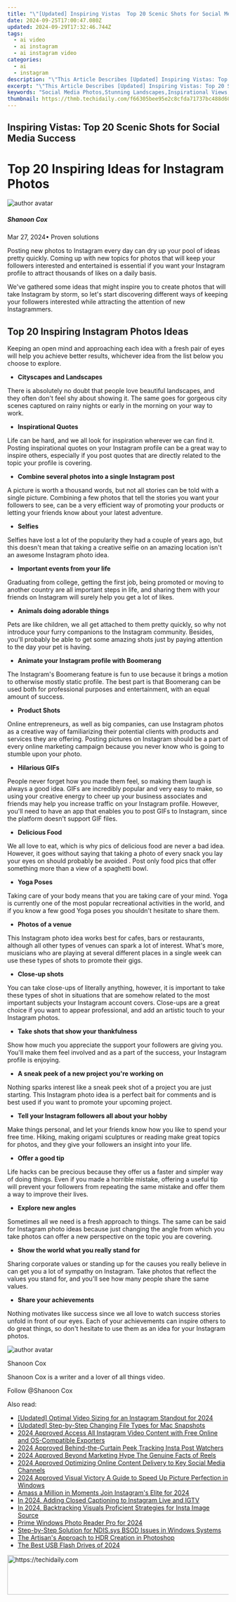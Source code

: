 ```yaml
---
title: "\"[Updated] Inspiring Vistas  Top 20 Scenic Shots for Social Media Success for 2024\""
date: 2024-09-25T17:00:47.080Z
updated: 2024-09-29T17:32:46.744Z
tags:
  - ai video
  - ai instagram
  - ai instagram video
categories:
  - ai
  - instagram
description: "\"This Article Describes [Updated] Inspiring Vistas: Top 20 Scenic Shots for Social Media Success for 2024\""
excerpt: "\"This Article Describes [Updated] Inspiring Vistas: Top 20 Scenic Shots for Social Media Success for 2024\""
keywords: "Social Media Photos,Stunning Landscapes,Inspirational Views,Scenic Photography,Nature Shots,Travel Images,Breathtaking Sights"
thumbnail: https://thmb.techidaily.com/f66305bee95e2c8cfda71737bc488d60f6c275330b2e729ec458216f465e024e.png
---
```


## Inspiring Vistas: Top 20 Scenic Shots for Social Media Success

# Top 20 Inspiring Ideas for Instagram Photos

![author avatar](https://images.wondershare.com/filmora/article-images/shannon-cox.jpg)

##### Shanoon Cox

 Mar 27, 2024• Proven solutions

 Posting new photos to Instagram every day can dry up your pool of ideas pretty quickly. Coming up with new topics for photos that will keep your followers interested and entertained is essential if you want your Instagram profile to attract thousands of likes on a daily basis.

 We've gathered some ideas that might inspire you to create photos that will take Instagram by storm, so let's start discovering different ways of keeping your followers interested while attracting the attention of new Instagrammers.

## Top 20 Inspiring Instagram Photos Ideas

 Keeping an open mind and approaching each idea with a fresh pair of eyes will help you achieve better results, whichever idea from the list below you choose to explore.

* **Cityscapes and Landscapes**

 There is absolutely no doubt that people love beautiful landscapes, and they often don't feel shy about showing it. The same goes for gorgeous city scenes captured on rainy nights or early in the morning on your way to work.

* **Inspirational Quotes**

 Life can be hard, and we all look for inspiration wherever we can find it. Posting inspirational quotes on your Instagram profile can be a great way to inspire others, especially if you post quotes that are directly related to the topic your profile is covering.

* **Combine several photos into a single Instagram post**

 A picture is worth a thousand words, but not all stories can be told with a single picture. Combining a few photos that tell the stories you want your followers to see, can be a very efficient way of promoting your products or letting your friends know about your latest adventure.

* **Selfies**

 Selfies have lost a lot of the popularity they had a couple of years ago, but this doesn't mean that taking a creative selfie on an amazing location isn't an awesome Instagram photo idea.

* **Important events from your life**

 Graduating from college, getting the first job, being promoted or moving to another country are all important steps in life, and sharing them with your friends on Instagram will surely help you get a lot of likes.

* **Animals doing adorable things**

 Pets are like children, we all get attached to them pretty quickly, so why not introduce your furry companions to the Instagram community. Besides, you'll probably be able to get some amazing shots just by paying attention to the day your pet is having.

* **Animate your Instagram profile with Boomerang**

 The Instagram's Boomerang feature is fun to use because it brings a motion to otherwise mostly static profile. The best part is that Boomerang can be used both for professional purposes and entertainment, with an equal amount of success.

* **Product Shots**

 Online entrepreneurs, as well as big companies, can use Instagram photos as a creative way of familiarizing their potential clients with products and services they are offering. Posting pictures on Instagram should be a part of every online marketing campaign because you never know who is going to stumble upon your photo.

* **Hilarious GIFs**

 People never forget how you made them feel, so making them laugh is always a good idea. GIFs are incredibly popular and very easy to make, so using your creative energy to cheer up your business associates and friends may help you increase traffic on your Instagram profile. However, you'll need to have an app that enables you to post GIFs to Instagram, since the platform doesn't support GIF files.

* **Delicious Food**

 We all love to eat, which is why pics of delicious food are never a bad idea. However, it goes without saying that taking a photo of every snack you lay your eyes on should probably be avoided . Post only food pics that offer something more than a view of a spaghetti bowl.

* **Yoga Poses**

 Taking care of your body means that you are taking care of your mind. Yoga is currently one of the most popular recreational activities in the world, and if you know a few good Yoga poses you shouldn't hesitate to share them.

* **Photos of a venue**

 This Instagram photo idea works best for cafes, bars or restaurants, although all other types of venues can spark a lot of interest. What's more, musicians who are playing at several different places in a single week can use these types of shots to promote their gigs.

* **Close-up shots**

 You can take close-ups of literally anything, however, it is important to take these types of shot in situations that are somehow related to the most important subjects your Instagram account covers. Close-ups are a great choice if you want to appear professional, and add an artistic touch to your Instagram photos.

* **Take shots that show your thankfulness**

 Show how much you appreciate the support your followers are giving you. You'll make them feel involved and as a part of the success, your Instagram profile is enjoying.

* **A sneak peek of a new project you're working on**

 Nothing sparks interest like a sneak peek shot of a project you are just starting. This Instagram photo idea is a perfect bait for comments and is best used if you want to promote your upcoming project.

* **Tell your Instagram followers all about your hobby**

 Make things personal, and let your friends know how you like to spend your free time. Hiking, making origami sculptures or reading make great topics for photos, and they give your followers an insight into your life.

* **Offer a good tip**

 Life hacks can be precious because they offer us a faster and simpler way of doing things. Even if you made a horrible mistake, offering a useful tip will prevent your followers from repeating the same mistake and offer them a way to improve their lives.

* **Explore new angles**

 Sometimes all we need is a fresh approach to things. The same can be said for Instagram photo ideas because just changing the angle from which you take photos can offer a new perspective on the topic you are covering.

* **Show the world what you really stand for**

 Sharing corporate values or standing up for the causes you really believe in can get you a lot of sympathy on Instagram. Take photos that reflect the values you stand for, and you'll see how many people share the same values.

* **Share your achievements**

 Nothing motivates like success since we all love to watch success stories unfold in front of our eyes. Each of your achievements can inspire others to do great things, so don't hesitate to use them as an idea for your Instagram photos.

![author avatar](https://images.wondershare.com/filmora/article-images/shannon-cox.jpg)

Shanoon Cox

Shanoon Cox is a writer and a lover of all things video.

Follow @Shanoon Cox

<ins class="adsbygoogle"
      style="display:block"
      data-ad-client="ca-pub-7571918770474297"
      data-ad-slot="8358498916"
      data-ad-format="auto"
      data-full-width-responsive="true"></ins>

<span class="atpl-alsoreadstyle">Also read:</span>
<div><ul>
<li><a href="https://instagram-videos.techidaily.com/updated-optimal-video-sizing-for-an-instagram-standout-for-2024/"><u>[Updated] Optimal Video Sizing for an Instagram Standout for 2024</u></a></li>
<li><a href="https://on-screen-recording.techidaily.com/updated-step-by-step-changing-file-types-for-mac-snapshots/"><u>[Updated] Step-by-Step Changing File Types for Mac Snapshots</u></a></li>
<li><a href="https://instagram-clips.techidaily.com/2024-approved-access-all-instagram-video-content-with-free-online-and-os-compatible-exporters/"><u>2024 Approved Access All Instagram Video Content with Free Online and OS-Compatible Exporters</u></a></li>
<li><a href="https://instagram-clips.techidaily.com/2024-approved-behind-the-curtain-peek-tracking-insta-post-watchers/"><u>2024 Approved Behind-the-Curtain Peek Tracking Insta Post Watchers</u></a></li>
<li><a href="https://instagram-clips.techidaily.com/2024-approved-beyond-marketing-hype-the-genuine-facts-of-reels/"><u>2024 Approved Beyond Marketing Hype The Genuine Facts of Reels</u></a></li>
<li><a href="https://youtube-web.techidaily.com/approved-optimizing-online-content-delivery-to-key-social-media-channels/"><u>2024 Approved Optimizing Online Content Delivery to Key Social Media Channels</u></a></li>
<li><a href="https://fox-boxes.techidaily.com/2024-approved-visual-victory-a-guide-to-speed-up-picture-perfection-in-windows/"><u>2024 Approved Visual Victory A Guide to Speed Up Picture Perfection in Windows</u></a></li>
<li><a href="https://instagram-clips.techidaily.com/amass-a-million-in-moments-join-instagrams-elite-for-2024/"><u>Amass a Million in Moments Join Instagram's Elite for 2024</u></a></li>
<li><a href="https://instagram-clips.techidaily.com/in-2024-adding-closed-captioning-to-instagram-live-and-igtv/"><u>In 2024, Adding Closed Captioning to Instagram Live and IGTV</u></a></li>
<li><a href="https://instagram-clips.techidaily.com/in-2024-backtracking-visuals-proficient-strategies-for-insta-image-source/"><u>In 2024, Backtracking Visuals Proficient Strategies for Insta Image Source</u></a></li>
<li><a href="https://extra-approaches.techidaily.com/prime-windows-photo-reader-pro-for-2024/"><u>Prime Windows Photo Reader Pro for 2024</u></a></li>
<li><a href="https://blue-screen-error.techidaily.com/step-by-step-solution-for-ndissys-bsod-issues-in-windows-systems/"><u>Step-by-Step Solution for NDIS.sys BSOD Issues in Windows Systems</u></a></li>
<li><a href="https://fox-http.techidaily.com/the-artisans-approach-to-hdr-creation-in-photoshop/"><u>The Artisan's Approach to HDR Creation in Photoshop</u></a></li>
<li><a href="https://buynow-reviews.techidaily.com/the-best-usb-flash-drives-of-2024/"><u>The Best USB Flash Drives of 2024</u></a></li>
</ul></div>

<!-- affiliate ads begin -->
<a href="https://appsumo.8odi.net/c/5597632/2100538/7443" target="_top" id="2100538">
  <img src="//a.impactradius-go.com/display-ad/7443-2100538" border="0" alt="https://techidaily.com" width="728" height="90"/>
</a>
<img height="0" width="0" src="https://appsumo.8odi.net/i/5597632/2100538/7443" style="position:absolute;visibility:hidden;" border="0" />
<!-- affiliate ads end -->


